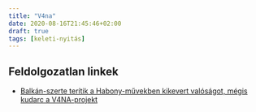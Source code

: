 ```yaml
---
title: "V4na"
date: 2020-08-16T21:45:46+02:00
draft: true
tags: [keleti-nyitás]
---
```


## Feldolgozatlan linkek

- [Balkán-szerte terítik a Habony-művekben kikevert valóságot, mégis kudarc a V4NA-projekt](https://atlatszo.hu/2020/05/18/balkan-szerte-teritik-a-habony-muvekben-kikevert-valosagot-megis-kudarc-a-v4na-projekt/)
